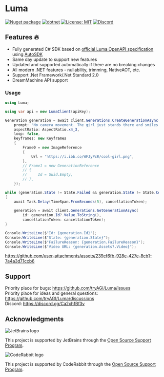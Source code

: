 # Luma

[![Nuget package](https://img.shields.io/nuget/vpre/Luma)](https://www.nuget.org/packages/Luma/)
[![dotnet](https://github.com/tryAGI/Luma/actions/workflows/dotnet.yml/badge.svg?branch=main)](https://github.com/tryAGI/Luma/actions/workflows/dotnet.yml)
[![License: MIT](https://img.shields.io/github/license/tryAGI/Luma)](https://github.com/tryAGI/Luma/blob/main/LICENSE.txt)
[![Discord](https://img.shields.io/discord/1115206893015662663?label=Discord&logo=discord&logoColor=white&color=d82679)](https://discord.gg/Ca2xhfBf3v)

## Features 🔥
- Fully generated C# SDK based on [official Luma OpenAPI specification](https://raw.githubusercontent.com/Luma/assemblyai-api-spec/main/openapi.yml) using [AutoSDK](https://github.com/HavenDV/AutoSDK)
- Same day update to support new features
- Updated and supported automatically if there are no breaking changes
- All modern .NET features - nullability, trimming, NativeAOT, etc.
- Support .Net Framework/.Net Standard 2.0
- DreamMachine API support

### Usage
```csharp
using Luma;

using var api = new LumaClient(apiKey);

Generation generation = await client.Generations.CreateGenerationAsync(
    prompt: "No camera movement. The girl just stands there and smiles. The waves in the background move a little.",
    aspectRatio: AspectRatio.x4_3,
    loop: false,
    keyframes: new Keyframes
    {
        Frame0 = new ImageReference
        {
            Url = "https://i.ibb.co/WFJyPcR/cool-girl.png",
        },
        // Frame1 = new GenerationReference
        // {
        //     Id = Guid.Empty,
        // },
    });

while (generation.State != State.Failed && generation.State != State.Completed)
{
    await Task.Delay(TimeSpan.FromSeconds(5), cancellationToken);
    
    generation = await client.Generations.GetGenerationAsync(
        id: generation.Id?.Value.ToString(),
        cancellationToken: cancellationToken);
}

Console.WriteLine($"Id: {generation.Id}");
Console.WriteLine($"State: {generation.State}");
Console.WriteLine($"FailureReason: {generation.FailureReason}");
Console.WriteLine($"Video URL: {generation.Assets?.Video}");
```

https://github.com/user-attachments/assets/239cf6fb-928e-427e-8cb1-7a4a3d71ccb6

## Support

Priority place for bugs: https://github.com/tryAGI/Luma/issues  
Priority place for ideas and general questions: https://github.com/tryAGI/Luma/discussions  
Discord: https://discord.gg/Ca2xhfBf3v  

## Acknowledgments

![JetBrains logo](https://resources.jetbrains.com/storage/products/company/brand/logos/jetbrains.png)

This project is supported by JetBrains through the [Open Source Support Program](https://jb.gg/OpenSourceSupport).

![CodeRabbit logo](https://opengraph.githubassets.com/1c51002d7d0bbe0c4fd72ff8f2e58192702f73a7037102f77e4dbb98ac00ea8f/marketplace/coderabbitai)

This project is supported by CodeRabbit through the [Open Source Support Program](https://github.com/marketplace/coderabbitai).
